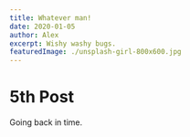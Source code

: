 ```yaml
---
title: Whatever man!
date: 2020-01-05
author: Alex
excerpt: Wishy washy bugs.
featuredImage: ./unsplash-girl-800x600.jpg
---
```


# 5th Post

Going back in time.
